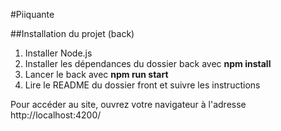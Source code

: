 #Piiquante

##Installation du projet (back)

1. Installer Node.js
2. Installer les dépendances du dossier back avec **npm install**
3. Lancer le back avec **npm run start**
4. Lire le README du dossier front et suivre les instructions

Pour accéder au site, ouvrez votre navigateur à l'adresse http://localhost:4200/
